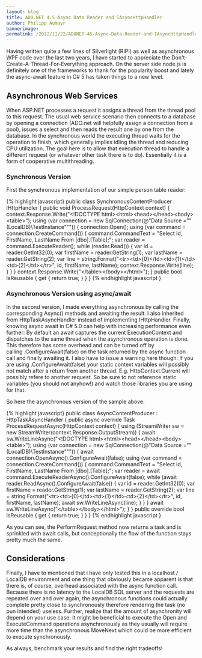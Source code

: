 ```yaml
---
layout: blog
title: ADO.NET 4.5 Async Data Reader and IAsyncHttpHandler
author: Philipp Aumayr
bannerimage: 
permalink: /2012/11/22/ADONET-45-Async-Data-Reader-and-IAsyncHttpHandler
---
```


<p xmlns="http://www.w3.org/1999/xhtml">Having written quite a few lines of Silverlight (RIP!) as well as asynchronous WPF code over the last two years, I have started to appreciate the Don't-Create-A-Thread-For-Everything approach. On the server side node.js is definitely one of the frameworks to thank for the popularity boost and lately the async-await feature in C# 5 has taken things to a new level.</p><h2 xmlns="http://www.w3.org/1999/xhtml">Asynchronous Web Services</h2><p xmlns="http://www.w3.org/1999/xhtml">When ASP.NET processes a request it assigns a thread from the thread pool to this request. The usual web service scenario then connects to a database by opening a connection (ADO.net will helpfully assign a connection from a pool), issues a select and then reads the result one by one from the database. In the synchronous world the executing thread waits for the operation to finish, which generally implies idling the thread and reducing CPU utilization. The goal here is to allow that execution thread to handle a different request (or whatever other task there is to do). Essentially it is a form of cooperative multithreading.</p><h3 xmlns="http://www.w3.org/1999/xhtml">Synchronous Version</h3><p xmlns="http://www.w3.org/1999/xhtml">First the synchronous implementation of our simple person table reader:</p>{% highlight javascript}    public class SynchronousContentProducer : IHttpHandler&#xA;    {&#xA;        public void ProcessRequest(HttpContext context)&#xA;        {&#xA;            context.Response.Write(&quot;&lt;!DOCTYPE html&gt;&lt;html&gt;&lt;head&gt;&lt;/head&gt;&lt;body&gt;&lt;table&gt;&quot;);&#xA;&#xA;            using (var connection = new SqlConnection(@&quot;Data Source =&quot;&quot;(LocalDB)\TestInstance&quot;&quot;&quot;))&#xA;            {&#xA;                connection.Open();&#xA;&#xA;                using (var command = connection.CreateCommand())&#xA;                {&#xA;                    command.CommandText = &quot;Select id, FirstName, LastName From [dbo].[Table];&quot;;&#xA;&#xA;                    var reader = command.ExecuteReader();&#xA;&#xA;                    while (reader.Read())&#xA;                    {&#xA;                        var id = reader.GetInt32(0);&#xA;                        var firstName = reader.GetString(1);&#xA;                        var lastName = reader.GetString(2);&#xA;                        var line = string.Format(&quot;&lt;tr&gt;&lt;td&gt;{0}&lt;/td&gt;&lt;td&gt;{1}&lt;/td&gt;&lt;td&gt;{2}&lt;/td&gt;&lt;/tr&gt;&quot;, id, firstName, lastName);&#xA;                        context.Response.Write(line);&#xA;                    }&#xA;                }&#xA;            }&#xA;&#xA;            context.Response.Write(&quot;&lt;/table&gt;&lt;/body&gt;&lt;/html&gt;&quot;);&#xA;        }&#xA;&#xA;        public bool IsReusable&#xA;        {&#xA;            get&#xA;            {&#xA;                return true;&#xA;            }&#xA;        }&#xA;    }&#xA;{% endhighlight javascript }<h3 xmlns="http://www.w3.org/1999/xhtml">Asynchronous Version using async/await</h3><p xmlns="http://www.w3.org/1999/xhtml">In the second version, I made everything asynchronous by calling the corresponding Async() methods and awaiting the result. I also inherited from HttpTaskAsyncHandler instead of implementing IHttpHandler. Finally, knowing async await in C# 5.0 can help with increasing performance even further: By default an await captures the current ExecutionContext and dispatches to the same thread when the asynchronous operation is done. This therefore has some overhead and can be turned off by calling .ConfigureAwait(false) on the task returned by the async function call and finally awaiting it. I also have to issue a warning here though: If you are using .ConfigureAwait(false) your static context variables will possibly not match after a return from another thread. E.g. HttpContext.Current will possibly refere to another request. So be sure to not reference static variables (you should not anyhow!) and watch those libraries you are using for that.</p><p xmlns="http://www.w3.org/1999/xhtml">So here the asynchronous version of the sample above:</p>{% highlight javascript}    public class AsyncContentProducer : HttpTaskAsyncHandler&#xA;    {&#xA;        public async override Task ProcessRequestAsync(HttpContext context)&#xA;        {&#xA;            using (StreamWriter sw = new StreamWriter(context.Response.OutputStream))&#xA;            {&#xA;                await sw.WriteLineAsync(&quot;&lt;!DOCTYPE html&gt;&lt;html&gt;&lt;head&gt;&lt;/head&gt;&lt;body&gt;&lt;table&gt;&quot;);&#xA;&#xA;                using (var connection = new SqlConnection(@&quot;Data Source =&quot;&quot;(LocalDB)\TestInstance&quot;&quot;&quot;))&#xA;                {&#xA;                    await connection.OpenAsync().ConfigureAwait(false);&#xA;&#xA;                    using (var command = connection.CreateCommand())&#xA;                    {&#xA;                        command.CommandText = &quot;Select id, FirstName, LastName From [dbo].[Table];&quot;;&#xA;&#xA;                        var reader = await command.ExecuteReaderAsync().ConfigureAwait(false);&#xA;&#xA;                        while (await reader.ReadAsync().ConfigureAwait(false))&#xA;                        {&#xA;                            var id = reader.GetInt32(0);&#xA;                            var firstName = reader.GetString(1);&#xA;                            var lastName = reader.GetString(2);&#xA;                            var line = string.Format(&quot;&lt;tr&gt;&lt;td&gt;{0}&lt;/td&gt;&lt;td&gt;{1}&lt;/td&gt;&lt;td&gt;{2}&lt;/td&gt;&lt;/tr&gt;&quot;, id, firstName, lastName);&#xA;                            await sw.WriteLineAsync(line);&#xA;                        }&#xA;                    }&#xA;                }&#xA;&#xA;                await sw.WriteLineAsync(&quot;&lt;/table&gt;&lt;/body&gt;&lt;/html&gt;&quot;);&#xA;            }&#xA;        }&#xA;&#xA;        public override bool IsReusable&#xA;        {&#xA;            get { return true; }&#xA;        }&#xA;    }&#xA;{% endhighlight javascript }<p xmlns="http://www.w3.org/1999/xhtml">As you can see, the PerformRequest method now returns a task and is sprinkled with await calls, but conceptionally the flow of the function stays pretty much the same.</p><h2 xmlns="http://www.w3.org/1999/xhtml">Considerations</h2><p xmlns="http://www.w3.org/1999/xhtml">Finally, I have to mentioned that i have only tested this in a localhost / LocalDB environment and one thing that obviously became apparent is that there is, of course, overhead associated with the async function call. Because there is no latency to the LocalDB SQL server and the requests are repeated over and over again, the asynchronous functions could actually complete pretty close to synchronously therefore rendering the task (no pun intended) useless. Further, realize that the amount of asynchronity will depend on your use case: It might be beneficial to execute the Open and ExecuteCommand operations asynchronously as they usually will require more time than the asynchronous MoveNext which could be more efficient to execute synchronously.</p><p xmlns="http://www.w3.org/1999/xhtml">As always, benchmark your results and find the right tradeoffs!</p>